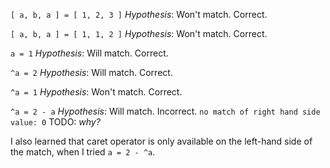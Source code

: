 `[ a, b, a ] = [ 1, 2, 3 ]`
*Hypothesis*: Won't match.
Correct.

`[ a, b, a ] = [ 1, 1, 2 ]`
*Hypothesis*: Won't match.
Correct.

`a = 1`
*Hypothesis*: Will match.
Correct.

`^a = 2`
*Hypothesis*: Will match.
Correct.

`^a = 1`
*Hypothesis*: Won't match.
Correct.

`^a = 2 - a`
*Hypothesis*: Will match.
Incorrect. `no match of right hand side value: 0` 
TODO: _why?_

I also learned that caret operator is only available on the left-hand side of the match, when I tried `a = 2 - ^a`.
